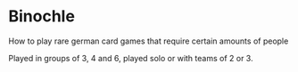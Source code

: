 # Binochle
How to play rare german card games that require certain amounts of people

Played in groups of 3, 4 and 6, played solo or with teams of 2 or 3.
